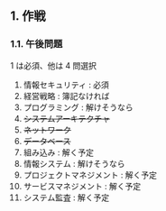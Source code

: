 ## 1. 作戦

### 1.1. 午後問題

1 は必須、他は 4 問選択

1. 情報セキュリティ : 必須
2. 経営戦略 : 簿記なければ
3. プログラミング : 解けそうなら
4. ~~システムアーキテクチャ~~
5. ~~ネットワーク~~
6. ~~データベース~~
7. 組み込み : 解く予定
8. 情報システム : 解けそうなら
9. プロジェクトマネジメント : 解く予定
10. サービスマネジメント : 解く予定
11. システム監査 : 解く予定

